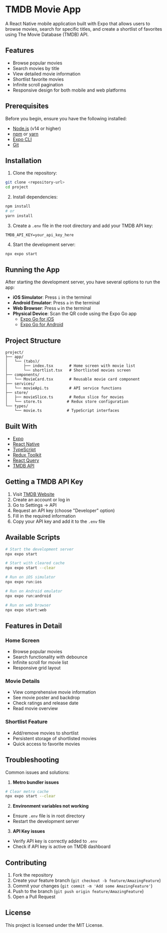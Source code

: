 # TMDB Movie App

A React Native mobile application built with Expo that allows users to browse movies, search for specific titles, and create a shortlist of favorites using The Movie Database (TMDB) API.

## Features

- Browse popular movies
- Search movies by title
- View detailed movie information
- Shortlist favorite movies
- Infinite scroll pagination
- Responsive design for both mobile and web platforms

## Prerequisites

Before you begin, ensure you have the following installed:
- [Node.js](https://nodejs.org/) (v14 or higher)
- [npm](https://www.npmjs.com/) or [yarn](https://yarnpkg.com/)
- [Expo CLI](https://docs.expo.dev/get-started/installation/)
- [Git](https://git-scm.com/)

## Installation

1. Clone the repository:
```bash
git clone <repository-url>
cd project
```

2. Install dependencies:
```bash
npm install
# or
yarn install
```

3. Create a `.env` file in the root directory and add your TMDB API key:
```env
TMDB_API_KEY=your_api_key_here
```

4. Start the development server:
```bash
npx expo start
```

## Running the App

After starting the development server, you have several options to run the app:

- **iOS Simulator**: Press `i` in the terminal
- **Android Emulator**: Press `a` in the terminal
- **Web Browser**: Press `w` in the terminal
- **Physical Device**: Scan the QR code using the Expo Go app
  - [Expo Go for iOS](https://apps.apple.com/app/expo-go/id982107779)
  - [Expo Go for Android](https://play.google.com/store/apps/details?id=host.exp.exponent)

## Project Structure

```
project/
├── app/
│   └── (tabs)/
│       ├── index.tsx       # Home screen with movie list
│       └── shortlist.tsx   # Shortlisted movies screen
├── components/
│   └── MovieCard.tsx       # Reusable movie card component
├── services/
│   └── movieApi.ts         # API service functions
├── store/
│   ├── movieSlice.ts       # Redux slice for movies
│   └── store.ts           # Redux store configuration
└── types/
    └── movie.ts           # TypeScript interfaces
```

## Built With

- [Expo](https://expo.dev/)
- [React Native](https://reactnative.dev/)
- [TypeScript](https://www.typescriptlang.org/)
- [Redux Toolkit](https://redux-toolkit.js.org/)
- [React Query](https://tanstack.com/query/latest)
- [TMDB API](https://www.themoviedb.org/documentation/api)

## Getting a TMDB API Key

1. Visit [TMDB Website](https://www.themoviedb.org/)
2. Create an account or log in
3. Go to Settings -> API
4. Request an API key (choose "Developer" option)
5. Fill in the required information
6. Copy your API key and add it to the `.env` file

## Available Scripts

```bash
# Start the development server
npx expo start

# Start with cleared cache
npx expo start --clear

# Run on iOS simulator
npx expo run:ios

# Run on Android emulator
npx expo run:android

# Run on web browser
npx expo start:web
```

## Features in Detail

### Home Screen
- Browse popular movies
- Search functionality with debounce
- Infinite scroll for movie list
- Responsive grid layout

### Movie Details
- View comprehensive movie information
- See movie poster and backdrop
- Check ratings and release date
- Read movie overview

### Shortlist Feature
- Add/remove movies to shortlist
- Persistent storage of shortlisted movies
- Quick access to favorite movies

## Troubleshooting

Common issues and solutions:

1. **Metro bundler issues**
```bash
# Clear metro cache
npx expo start --clear
```

2. **Environment variables not working**
- Ensure `.env` file is in root directory
- Restart the development server

3. **API Key issues**
- Verify API key is correctly added to `.env`
- Check if API key is active on TMDB dashboard

## Contributing

1. Fork the repository
2. Create your feature branch (`git checkout -b feature/AmazingFeature`)
3. Commit your changes (`git commit -m 'Add some AmazingFeature'`)
4. Push to the branch (`git push origin feature/AmazingFeature`)
5. Open a Pull Request

## License

This project is licensed under the MIT License.